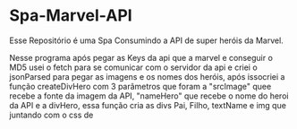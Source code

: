 # Spa-Marvel-API
Esse Repositório é uma Spa Consumindo a API de super heróis da Marvel.

  Nesse programa após pegar as Keys da api que a marvel e conseguir o MD5 usei o fetch para se comunicar com o servidor da api e criei o jsonParsed para pegar as       imagens e os nomes dos heróis, após issocriei a função createDivHero com 3 parâmetros que foram a "srcImage" quee recebe a fonte da imagem da API, "nameHero" que     recebe o nome do heroi da API e a divHero, essa função  cria as divs Pai, Filho, textName e img que juntando com o css de <style> que fiz logo acima do <body> para   organizar as imagens e os nomes.
